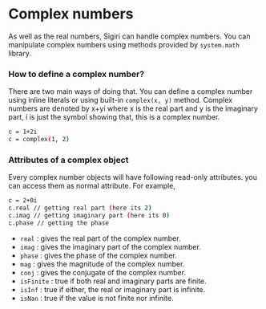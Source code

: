 # Complex numbers
As well as the real numbers, Sigiri can handle complex numbers. You can manipulate complex numbers using methods provided by `system.math` library.

### How to define a complex number?
There are two main ways of doing that. You can define a complex number using inline literals or using built-in `complex(x, y)` method. 
Complex numbers are denoted by x+yi where x is the real part and y is the imaginary part, i is just the symbol showing that, this is a complex number.
```sh
c = 1+2i			    
c = complex(1, 2)
```

### Attributes of a complex object
Every complex number objects will have following read-only attributes. you can access them as normal attribute. For example,
```sh
c = 2+0i
c.real // getting real part (here its 2)
c.imag // getting imaginary part (here its 0)
c.phase // getting the phase
```
- `real` : gives the real part of the complex number.
- `imag` : gives the imaginary part of the complex number.
- `phase` : gives the phase of the complex number.
- `mag` : gives the magnitude of the complex number.
- `conj` : gives the conjugate of the complex number.
- `isFinite` : true if both real and imaginary parts are finite.
- `isInf` : true if either, the real or imaginary part is infinite.
- `isNan` : true if the value is not finite nor infinite.